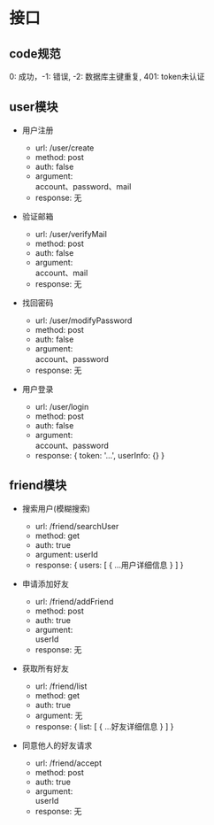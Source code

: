 # 接口
## code规范
0: 成功，-1: 错误, -2: 数据库主键重复, 401: token未认证

## user模块
- 用户注册
  - url: /user/create
  - method: post
  - auth: false
  - argument:  
      account、password、mail
  - response: 无

- 验证邮箱
  - url: /user/verifyMail
  - method: post
  - auth: false
  - argument:  
      account、mail
  - response: 无

- 找回密码
  - url: /user/modifyPassword
  - method: post
  - auth: false
  - argument:  
      account、password
  - response: 无

- 用户登录
  - url: /user/login
  - method: post
  - auth: false
  - argument:  
      account、password
  - response: 
    {
      token: '...',
      userInfo: {}
    }

## friend模块
- 搜索用户(模糊搜索)
  - url: /friend/searchUser
  - method: get
  - auth: true
  - argument: 
      userId
  - response: 
    {
      users: [
        {
          ...用户详细信息
        }
      ]
    }

- 申请添加好友
  - url: /friend/addFriend
  - method: post
  - auth: true
  - argument:  
      userId
  - response: 无

- 获取所有好友
  - url: /friend/list
  - method: get
  - auth: true
  - argument: 无
  - response: 
    {
      list: [
        {
          ...好友详细信息
        }
      ]
    }

- 同意他人的好友请求
  - url: /friend/accept
  - method: post
  - auth: true
  - argument:  
      userId
  - response: 无



    
